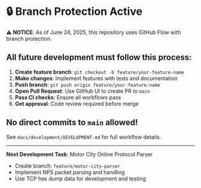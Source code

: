 # 🔒 Branch Protection Active

**⚠️ NOTICE**: As of June 24, 2025, this repository uses GitHub Flow with branch protection.

## All future development must follow this process:

1. **Create feature branch**: `git checkout -b feature/your-feature-name`
2. **Make changes**: Implement features with tests and documentation
3. **Push branch**: `git push origin feature/your-feature-name`
4. **Open Pull Request**: Use GitHub UI to create PR to `main`
5. **Pass CI checks**: Ensure all workflows pass
6. **Get approval**: Code review required before merge

## No direct commits to `main` allowed!

See `docs/development/DEVELOPMENT.md` for full workflow details.

---

**Next Development Task**: Motor City Online Protocol Parser
- Create branch: `feature/motor-city-parser`
- Implement NPS packet parsing and handling
- Use TCP hex dump data for development and testing
